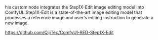 his custom node integrates the Step1X-Edit image editing model into ComfyUI. Step1X-Edit is a state-of-the-art image editing model that processes a reference image and user's editing instruction to generate a new image.


https://github.com/QijiTec/ComfyUI-RED-Step1X-Edit
